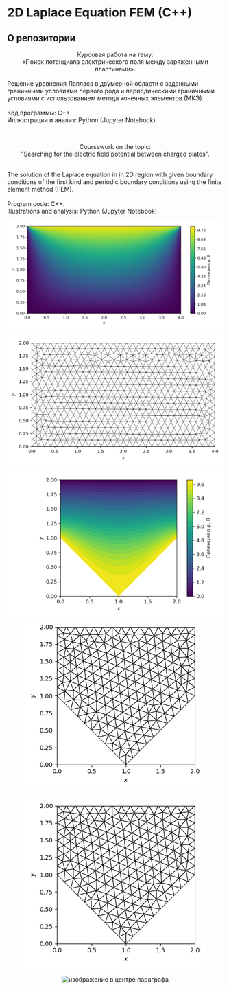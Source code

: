 <h1> 2D Laplace Equation FEM (C++)</h1>
<h2> О репозитории</h2>

<div style="text-align: center;">Курсовая работа на тему:</div>
<div style="text-align: center;">&laquo;Поиск потенциала электрического поля между заряженными пластинами&raquo;.</div>
<div>&nbsp;</div>
<div>Решение уравнения Лапласа в двумерной области с заданными граничными условиями первого рода и периодическими граничными условиями с использованием метода конечных элементов (МКЭ).</div>
<div>&nbsp;</div>
<div>Код программы: C++.</div>
<div>Иллюстрации и анализ: Python (Jupyter Notebook).</div>
<p>&nbsp;</p>

<p style="text-align: center;"><span class="--l --r sentence_highlight">Coursework on the topic: <br /></span>"Searching for the electric field potential between charged plates".</p>
<div>&nbsp;</div>
<div>The solution of the Laplace equation in in 2D region with given boundary conditions of the first kind and periodic boundary conditions using the finite element method (FEM).</div>
<div>&nbsp;</div>
<div>Program code: C++.</div>
<div>Illustrations and analysis: Python (Jupyter Notebook).</div>


<p class="aligncenter"><img src="/latex/illustr/domain_rectangle_dirichlet_only/rect_dirichlet_only_0001_calfem.png" alt="" /></p>
<p class="aligncenter"><img src="/latex/illustr/domain_rectangle_dirichlet_only/rect_dirichlet_only_001_calfem_net.png" alt="" /></p>

<p class="aligncenter">
    <img src="/latex/illustr/domain_4/Test_domain_4_mesh001_calfem.png" alt="" />
    <img src="/latex/illustr/domain_4/Test_domain_4_mesh001_calfem_net.png" alt="" />
</p>
<p class="aligncenter"><img src="/latex/illustr/domain_4/Test_domain_4_mesh001_calfem_net.png" alt="" /></p>

<p class="aligncenter">
    <img src="//msiter.ru/image.jpg" alt="изображение в центре параграфа" />
</p>

<style>
.aligncenter {
    text-align: center;
}